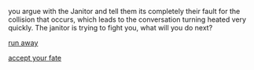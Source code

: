 you argue with the Janitor and tell them its completely their fault for the collision that occurs, which leads to the conversation turning heated very quickly. The janitor is trying to fight you, what will you do next?

[run away](../Y/runaway.md)

[accept your fate](loser.md)
